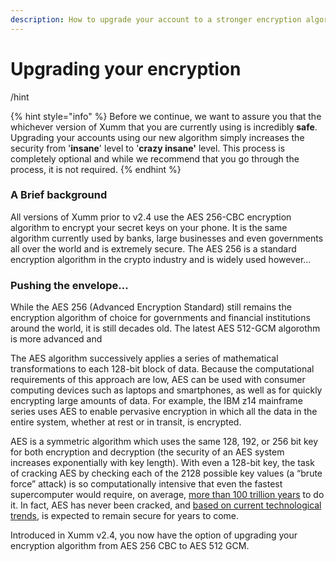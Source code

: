 ```yaml
---
description: How to upgrade your account to a stronger encryption algorithm
---
```


# Upgrading your encryption

/hint

{% hint style="info" %}
Before we continue, we want to assure you that the whichever version of Xumm that you are currently using is incredibly **safe**. Upgrading your accounts using our new algorithm simply increases the security from '**insane**' level to '**crazy insane'** level. This process is completely optional and while we recommend that you go through the process, it is not required.&#x20;
{% endhint %}

### A Brief background

All versions of Xumm prior to v2.4 use the AES 256-CBC encryption algorithm to encrypt your secret keys on your phone. It is the same algorithm currently used by banks, large businesses and even governments all over the world and is extremely secure.  The AES 256 is a standard encryption algorithm in the crypto industry and is widely used however...

### Pushing the envelope...

While the AES 256 (Advanced Encryption Standard) still remains the encryption algorithm of choice for governments and financial institutions around the world, it is still decades old. The latest AES 512-GCM algorothm is more advanced and &#x20;

The AES algorithm successively applies a series of mathematical transformations to each 128-bit block of data. Because the computational requirements of this approach are low, AES can be used with consumer computing devices such as laptops and smartphones, as well as for quickly encrypting large amounts of data. For example, the IBM z14 mainframe series uses AES to enable pervasive encryption in which all the data in the entire system, whether at rest or in transit, is encrypted.

AES is a symmetric algorithm which uses the same 128, 192, or 256 bit key for both encryption and decryption (the security of an AES system increases exponentially with key length). With even a 128-bit key, the task of cracking AES by checking each of the 2128 possible key values (a “brute force” attack) is so computationally intensive that even the fastest supercomputer would require, on average, [more than 100 trillion years](https://www.eetimes.com/document.asp?doc\_id=1279619) to do it. In fact, AES has never been cracked, and [based on current technological trends](https://www.researchgate.net/publication/316284124\_The\_AES-256\_Cryptosystem\_Resists\_Quantum\_Attacks), is expected to remain secure for years to come.

Introduced in Xumm v2.4, you now have the option of upgrading your encryption algorithm from AES 256 CBC to AES 512 GCM.



